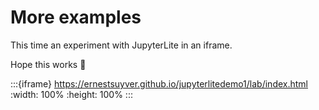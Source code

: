 # More examples

This time an experiment with JupyterLite in an iframe.

Hope this works 🤞

:::{iframe} https://ernestsuyver.github.io/jupyterlitedemo1/lab/index.html
:width: 100%
:height: 100%
:::
